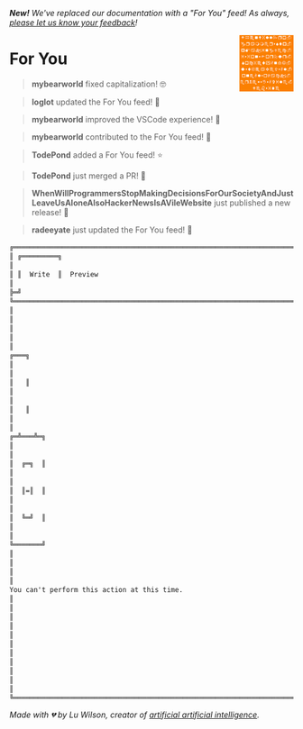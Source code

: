 _**New!** We've replaced our documentation with a "For You" feed! As always, [please let us know your feedback](https://github.com/TodePond/WhenWillProgrammersStopMakingDecisionsForOurSocietyAndJustLeaveUsAloneAlsoHackerNewsIsAVileWebsite/releases/tag/vyesterday)!_

[<img align="right" height="100" src="shapes.png">](https://github.com/TodePond/WhenWillProgrammersStopMakingDecisionsForOurSocietyAndJustLeaveUsAloneAlsoHackerNewsIsAVileWebsite/blob/main/examples/Examples.md "Click here for the examples page.")

# For You

> **mybearworld** fixed capitalization! 🤓

> **loglot** updated the For You feed! 🔼

> **mybearworld** improved the VSCode experience! 🐻

> **mybearworld** contributed to the For You feed! 🐻

> **TodePond** added a For You feed! ⭐

> **TodePond** just merged a PR! 🚀 

> **WhenWillProgrammersStopMakingDecisionsForOurSocietyAndJustLeaveUsAloneAlsoHackerNewsIsAVileWebsite** just published a new release! 🎉

> **radeeyate** just updated the For You feed! 🧪
 
```
╔═══════════════════════════════════════════════════════════════════════════════════════════════════════════════════════════════════════════════════════════════════════════════════════════╗
║ ╔═════════╗                                                                                                                                                                               ║
║ ║  Write  ║  Preview                                                                                                                                                                      ║
╠═╝         ╚═══════════════════════════════════════════════════════════════════════════════════════════════════════════════════════════════════════════════════════════════════════════════║
║                                                                                                                                                                                           ║
║                                                                                                                                                                                           ║
║                                                                                           ╔═══╗                                                                                           ║
║                                                                                           ║   ║                                                                                           ║
║                                                                                           ║   ║                                                                                           ║
║                                                                                         ╔═╩═══╩═╗                                                                                         ║
║                                                                                         ║  ╔═╗  ║                                                                                         ║
║                                                                                         ║  ║=║  ║                                                                                         ║
║                                                                                         ║  ╚═╝  ║                                                                                         ║
║                                                                                         ╚═══════╝                                                                                         ║
║                                                                                                                                                                                           ║
║                                                                         You can't perform this action at this time.                                                                       ║
║                                                                                                                                                                                           ║
║                                                                                                                                                                                           ║
║                                                                                                                                                                                           ║
║                                                                                                                                                                                           ║
║                                                                                                                                                                                           ║
╚═══════════════════════════════════════════════════════════════════════════════════════════════════════════════════════════════════════════════════════════════════════════════════════════╝
```

*Made with 💔 by Lu Wilson, creator of [artificial artificial intelligence](https://www.youtube.com/watch?v=ZMklf0vUl18).*

